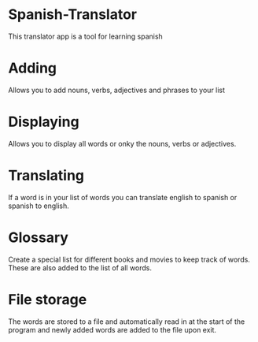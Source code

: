 # Spanish-Translator
This translator app is a tool for learning spanish
# Adding
Allows you to add nouns, verbs, adjectives and phrases to your list
# Displaying
Allows you to display all words or onky the nouns, verbs or adjectives.
# Translating
If a word is in your list of words you can translate english to spanish or spanish to english.
# Glossary
Create a special list for different books and movies to keep track of words. These are also added to the list of all words.
# File storage
The words are stored to a file and automatically read in at the start of the program and newly added words are added to the file upon exit.
